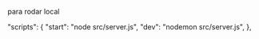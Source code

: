 para rodar local

"scripts": {
    "start": "node src/server.js",
    "dev": "nodemon src/server.js",
  },